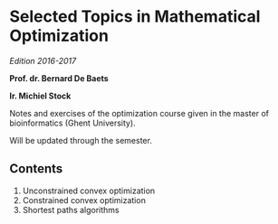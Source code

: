 # Selected Topics in Mathematical Optimization

*Edition 2016-2017*

**Prof. dr. Bernard De Baets**

**Ir. Michiel Stock**

Notes and exercises of the optimization course given in the master of bioinformatics (Ghent University).

Will be updated through the semester.

## Contents

1. Unconstrained convex optimization
2. Constrained convex optimization
3. Shortest paths algorithms
